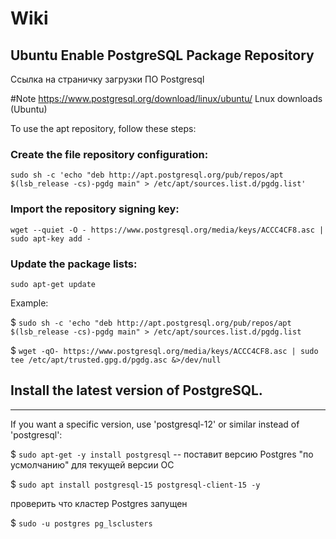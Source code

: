 # Wiki

## Ubuntu Enable PostgreSQL Package Repository

Ссылка на страничку загрузки ПО Postgresql

#Note https://www.postgresql.org/download/linux/ubuntu/ Lnux downloads (Ubuntu)


To use the apt repository, follow these steps:

### Create the file repository configuration:

`sudo sh -c 'echo "deb http://apt.postgresql.org/pub/repos/apt $(lsb_release -cs)-pgdg main" > /etc/apt/sources.list.d/pgdg.list'`

### Import the repository signing key:

`wget --quiet -O - https://www.postgresql.org/media/keys/ACCC4CF8.asc | sudo apt-key add -`

### Update the package lists:

`sudo apt-get update`

Example:

$ `sudo sh -c 'echo "deb http://apt.postgresql.org/pub/repos/apt $(lsb_release -cs)-pgdg main" > /etc/apt/sources.list.d/pgdg.list`

$ `wget -qO- https://www.postgresql.org/media/keys/ACCC4CF8.asc | sudo tee /etc/apt/trusted.gpg.d/pgdg.asc &>/dev/null`


## Install the latest version of PostgreSQL.
------------------------------------------------

If you want a specific version, use 'postgresql-12' or similar instead of 'postgresql':

$ `sudo apt-get -y install postgresql`      -- поставит версию Postgres "по усмолчанию" для текущей версии ОС

$ `sudo apt install postgresql-15 postgresql-client-15 -y`

 проверить что кластер Postgres  запущен

 $ `sudo -u postgres pg_lsclusters`
